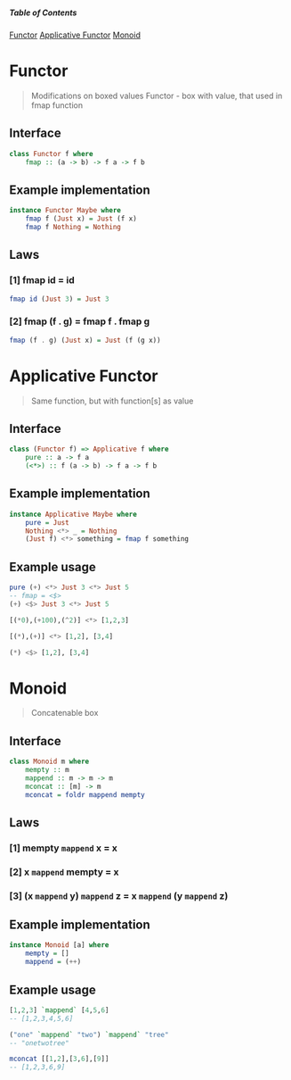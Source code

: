 ##### Table of Contents
[Functor](#functor)
[Applicative Functor](#applicative-functor)
[Monoid](#monoid)

# Functor
> Modifications on boxed values
> Functor - box with value, that used in fmap function

## Interface

```haskell
class Functor f where
    fmap :: (a -> b) -> f a -> f b
```


## Example implementation

```haskell
instance Functor Maybe where
    fmap f (Just x) = Just (f x)
    fmap f Nothing = Nothing
```

## Laws

### [1] fmap id = id

```haskell
fmap id (Just 3) = Just 3
```

### [2] fmap (f . g) = fmap f . fmap g

```haskell
fmap (f . g) (Just x) = Just (f (g x))
```

# Applicative Functor
> Same function, but with function[s] as value

## Interface

```haskell
class (Functor f) => Applicative f where
    pure :: a -> f a
    (<*>) :: f (a -> b) -> f a -> f b
```

## Example implementation

```haskell
instance Applicative Maybe where
    pure = Just
    Nothing <*> _ = Nothing
    (Just f) <*> something = fmap f something
```

## Example usage

```haskell
pure (+) <*> Just 3 <*> Just 5
-- fmap = <$>
(+) <$> Just 3 <*> Just 5

[(*0),(+100),(^2)] <*> [1,2,3]

[(*),(+)] <*> [1,2], [3,4]

(*) <$> [1,2], [3,4]
```

# Monoid
> Concatenable box

## Interface
```haskell
class Monoid m where  
    mempty :: m  
    mappend :: m -> m -> m  
    mconcat :: [m] -> m  
    mconcat = foldr mappend mempty  
```

## Laws
### [1] mempty `mappend` x = x
### [2] x `mappend` mempty = x
### [3] (x `mappend` y) `mappend` z = x `mappend` (y `mappend` z)


## Example implementation
```haskell
instance Monoid [a] where  
    mempty = []  
    mappend = (++)  
```

## Example usage
```haskell
[1,2,3] `mappend` [4,5,6]
-- [1,2,3,4,5,6]

("one" `mappend` "two") `mappend` "tree"  
-- "onetwotree"

mconcat [[1,2],[3,6],[9]]
-- [1,2,3,6,9]
```
